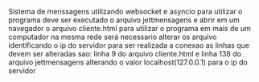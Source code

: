 Sistema de menssagens utilizando websocket e asyncio
para utilizar o programa deve ser executado o arquivo jettmensagens e abrir em um navegador o arquivo cliente.html
para utilizar o programa em mais de um computador na mesma rede será necessario alterar os arquivo identificando o ip do servidor para ser realizada a conexao as linhas que devem ser alteradas sao:
linha  9 do arquivo cliente.html e linha 138 do arquivo jettmensagens alterando o valor localhost(127.0.0.1) para o ip do servidor
